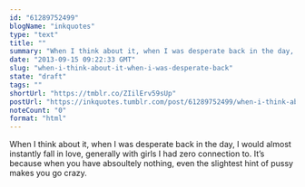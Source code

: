 ```yaml
---
id: "61289752499"
blogName: "inkquotes"
type: "text"
title: ""
summary: "When I think about it, when I was desperate back in the day, I would almost instantly fall in love, generally with girls I had..."
date: "2013-09-15 09:22:33 GMT"
slug: "when-i-think-about-it-when-i-was-desperate-back"
state: "draft"
tags: ""
shortUrl: "https://tmblr.co/ZIilErv59sUp"
postUrl: "https://inkquotes.tumblr.com/post/61289752499/when-i-think-about-it-when-i-was-desperate-back"
noteCount: "0"
format: "html"
---
```


When I think about it, when I was desperate back in the day, I would almost instantly fall in love, generally with girls I had zero connection to. It’s because when you have absoultely nothing, even the slightest hint of pussy makes you go crazy.